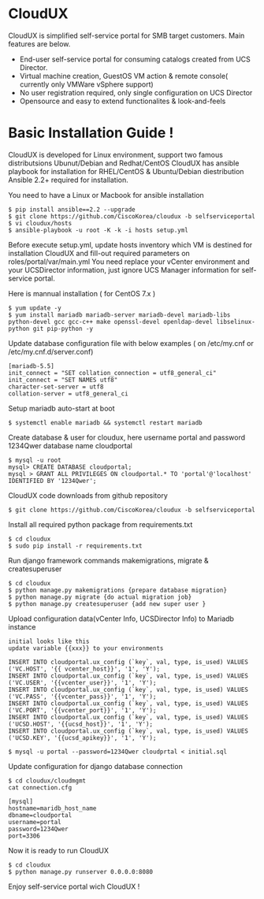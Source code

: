 # CloudUX

CloudUX is simplified self-service portal for SMB target customers.
Main features are below.
  - End-user self-service portal for consuming catalogs created from UCS Director.
  - Virtual machine creation, GuestOS VM action & remote console( currently only VMWare vSphere support)
  - No user registration required, only single configuration on UCS Director
  - Opensource and easy to extend functionalites & look-and-feels

# Basic Installation Guide !
CloudUX is developed for Linux environment, support two famous distributsions Ubunut/Debian and Redhat/CentOS
CloudUX has ansible playbook for installation for RHEL/CentOS & Ubuntu/Debian diestribution
Ansible 2.2+ required for installation.

You need to have a Linux or Macbook for ansible installation 

```
$ pip install ansible==2.2 --upgrade 
$ git clone https://github.com/CiscoKorea/cloudux -b selfserviceportal 
$ vi cloudux/hosts 
$ ansible-playbook -u root -K -k -i hosts setup.yml 
```

Before execute setup.yml, update hosts inventory which VM is destined for installation CloudUX and fill-out required parameters on roles/portal/var/main.yml
You need replace your vCenter environment and your UCSDirector information, just ignore UCS Manager information for self-service portal.

Here is mannual installation ( for CentOS 7.x )

```
$ yum update -y 
$ yum install mariadb mariadb-server mariadb-devel mariadb-libs python-devel gcc gcc-c++ make openssl-devel openldap-devel libselinux-python git pip-python -y
```

Update database configuration file with below examples ( on /etc/my.cnf or /etc/my.cnf.d/server.conf)

```
[mariadb-5.5] 
init_connect = "SET collation_connection = utf8_general_ci"
init_connect = "SET NAMES utf8"
character-set-server = utf8
collation-server = utf8_general_ci
```

Setup mariadb auto-start at boot 

```
$ systemctl enable mariadb && systemctl restart mariadb 
```

Create database & user for cloudux, here username portal and password 1234Qwer database name cloudportal 

```
$ mysql -u root
mysql> CREATE DATABASE cloudportal;
mysql > GRANT ALL PRIVILEGES ON cloudportal.* TO 'portal'@'localhost' IDENTIFIED BY '1234Qwer';
```

CloudUX code downloads from github repository

```
$ git clone https://github.com/CiscoKorea/cloudux -b selfserviceportal 
```

Install all required python package from requirements.txt

```
$ cd cloudux
$ sudo pip install -r requirements.txt
```

Run django framework commands  makemigrations, migrate & createsuperuser 

```
$ cd cloudux
$ python manage.py makemigrations {prepare database migration}
$ python manage.py migrate {do actual migration job} 
$ python manage.py createsuperuser {add new super user }
``` 

Upload configuration data(vCenter Info, UCSDirector Info) to Mariadb instance 

```
initial looks like this 
update variable {{xxx}} to your environments 

INSERT INTO cloudportal.ux_config (`key`, val, type, is_used) VALUES ('VC.HOST', '{{ vcenter_host}}', '1', 'Y');
INSERT INTO cloudportal.ux_config (`key`, val, type, is_used) VALUES ('VC.USER', '{{vcenter_user}}', '1', 'Y');
INSERT INTO cloudportal.ux_config (`key`, val, type, is_used) VALUES ('VC.PASS', '{{vcenter_pass}}', '1', 'Y');
INSERT INTO cloudportal.ux_config (`key`, val, type, is_used) VALUES ('VC.PORT', '{{vcenter_port}}', '1', 'Y');
INSERT INTO cloudportal.ux_config (`key`, val, type, is_used) VALUES ('UCSD.HOST', '{{ucsd_host}}', '1', 'Y');
INSERT INTO cloudportal.ux_config (`key`, val, type, is_used) VALUES ('UCSD.KEY', '{{ucsd_apikey}}', '1', 'Y');

$ mysql -u portal --password=1234Qwer cloudprtal < initial.sql 
```

Update configuration for django database connection 

```
$ cd cloudux/cloudmgmt
cat connection.cfg 

[mysql]
hostname=maridb_host_name
dbname=cloudportal
username=portal
password=1234Qwer
port=3306
```

Now it is ready to run CloudUX

```
$ cd cloudux
$ python manage.py runserver 0.0.0.0:8080 
``` 

Enjoy self-service portal wich CloudUX !
